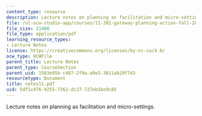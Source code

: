 ```yaml
---
content_type: resource
description: Lecture notes on planning as facilitation and micro-settings.
file: /ol-ocw-studio-app/courses/11-201-gateway-planning-action-fall-2007/5df1c47692557362dc27727eb1be9c85_notes11.pdf
file_size: 21400
file_type: application/pdf
learning_resource_types:
- Lecture Notes
license: https://creativecommons.org/licenses/by-nc-sa/4.0/
ocw_type: OCWFile
parent_title: Lecture Notes
parent_type: CourseSection
parent_uid: 1583e95b-c487-2f9a-a0e3-3811ab29f7d3
resourcetype: Document
title: notes11.pdf
uid: 5df1c476-9255-7362-dc27-727eb1be9c85
---
```

Lecture notes on planning as facilitation and micro-settings.